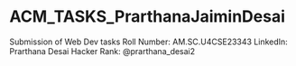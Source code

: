 # ACM_TASKS_PrarthanaJaiminDesai 
Submission of Web Dev tasks 
Roll Number: AM.SC.U4CSE23343 
LinkedIn: Prarthana Desai 
Hacker Rank: @prarthana_desai2 
